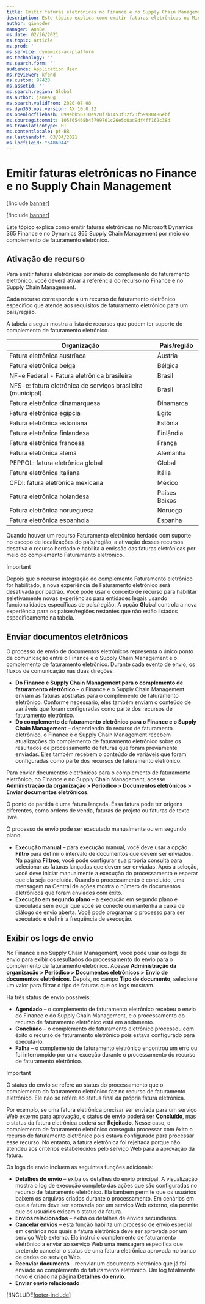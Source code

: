 ```yaml
---
title: Emitir faturas eletrônicas no Finance e no Supply Chain Management
description: Este tópico explica como emitir faturas eletrônicas no Microsoft Dynamics 365 Finance e no Dynamics 365 Supply Chain Management por meio do complemento de faturamento eletrônico.
author: gionoder
manager: AnnBe
ms.date: 02/26/2021
ms.topic: article
ms.prod: ''
ms.service: dynamics-ax-platform
ms.technology: ''
ms.search.form: ''
audience: Application User
ms.reviewer: kfend
ms.custom: 97423
ms.assetid: ''
ms.search.region: Global
ms.author: janeaug
ms.search.validFrom: 2020-07-08
ms.dyn365.ops.version: AX 10.0.12
ms.openlocfilehash: 099ebb56710e920f7b1453f32f23f59a80486ebf
ms.sourcegitcommit: 105f65468b45799761c26e5d0ad9df4ff162c38d
ms.translationtype: HT
ms.contentlocale: pt-BR
ms.lasthandoff: 03/04/2021
ms.locfileid: "5486944"
---
```

# <a name="issue-electronic-invoices-in-finance-and-supply-chain-management"></a>Emitir faturas eletrônicas no Finance e no Supply Chain Management

[!include [banner](../includes/banner.md)]

[!include [banner](../includes/preview-banner.md)]

Este tópico explica como emitir faturas eletrônicas no Microsoft Dynamics 365 Finance e no Dynamics 365 Supply Chain Management por meio do complemento de faturamento eletrônico.


## <a name="feature-activation"></a>Ativação de recurso

Para emitir faturas eletrônicas por meio do complemento do faturamento eletrônico, você deverá ativar a referência do recurso no Finance e no Supply Chain Management.

Cada recurso corresponde a um recurso de faturamento eletrônico específico que atende aos requisitos de faturamento eletrônico para um país/região.

A tabela a seguir mostra a lista de recursos que podem ter suporte do complemento de faturamento eletrônico.

| Organização                                              | País/região |
|---------------------------------------------------|----------------|
|Fatura eletrônica austríaca                        |Áustria         |
|Fatura eletrônica belga                         |Bélgica         |
|NF-e Federal - Fatura eletrônica brasileira       |Brasil          |
|NFS-e: fatura eletrônica de serviços brasileira (municipal)|Brasil          |
|Fatura eletrônica dinamarquesa                          |Dinamarca         |
|Fatura eletrônica egípcia                        |Egito           |
|Fatura eletrônica estoniana                        |Estônia         |
|Fatura eletrônica finlandesa                         |Finlândia         |
|Fatura eletrônica francesa                          |França          |
|Fatura eletrônica alemã                          |Alemanha         |
|PEPPOL: fatura eletrônica global                 |Global          |
|Fatura eletrônica italiana                         |Itália           |
|CFDI: fatura eletrônica mexicana                  |México          |
|Fatura eletrônica holandesa                           |Países Baixos     |
|Fatura eletrônica norueguesa                       |Noruega          |
|Fatura eletrônica espanhola                         |Espanha           |

Quando houver um recurso Faturamento eletrônico herdado com suporte no escopo de localizações do país/região, a ativação desses recursos desativa o recurso herdado e habilita a emissão das faturas eletrônicas por meio do complemento Faturamento eletrônico.

> [!IMPORTANT]
> Depois que o recurso integração do complemento Faturamento eletrônico for habilitado, a nova experiência de Faturamento eletrônico será desativada por padrão. Você pode usar o conceito de recurso para habilitar seletivamente novas experiências para entidades legais usando funcionalidades específicas de país/região. A opção **Global** controla a nova experiência para os países/regiões restantes que não estão listados especificamente na tabela.

## <a name="submit-electronic-documents"></a>Enviar documentos eletrônicos

O processo de envio de documentos eletrônicos representa o único ponto de comunicação entre o Finance e o Supply Chain Management e o complemento de faturamento eletrônico. Durante cada evento de envio, os fluxos de comunicação nas duas direções:

- **Do Finance e Supply Chain Management para o complemento de faturamento eletrônico** – o Finance e o Supply Chain Management enviam as faturas abstratas para o complemento de faturamento eletrônico. Conforme necessário, eles também enviam o conteúdo de variáveis que foram configuradas como parte dos recursos de faturamento eletrônico.
- **Do complemento de faturamento eletrônico para o Finance e o Supply Chain Management** – dependendo do recurso de faturamento eletrônico, o Finance e o Supply Chain Management recebem atualizações do complemento de faturamento eletrônico sobre os resultados de processamento de faturas que foram previamente enviadas. Eles também recebem o conteúdo de variáveis que foram configuradas como parte dos recursos de faturamento eletrônico.

Para enviar documentos eletrônicos para o complemento de faturamento eletrônico, no Finance e no Supply Chain Management, acesse **Administração da organização &gt; Periódico &gt; Documentos eletrônicos &gt; Enviar documentos eletrônicos**.

O ponto de partida é uma fatura lançada. Essa fatura pode ter origens diferentes, como ordens de venda, faturas de projeto ou faturas de texto livre.

O processo de envio pode ser executado manualmente ou em segundo plano.

- **Execução manual** – para execução manual, você deve usar a opção **Filtro** para definir o intervalo de documentos que devem ser enviados. Na página **Filtros**, você pode configurar sua própria consulta para selecionar as faturas lançadas que devem ser enviadas. Após a seleção, você deve iniciar manualmente a execução do processamento e esperar que ela seja concluída. Quando o processamento é concluído, uma mensagem na Central de ações mostra o número de documentos eletrônicos que foram enviados com êxito.
- **Execução em segundo plano** – a execução em segundo plano é executada sem exigir que você se conecte ou mantenha a caixa de diálogo de envio aberta. Você pode programar o processo para ser executado e definir a frequência de execução.

## <a name="view-the-submission-logs"></a>Exibir os logs de envio

No Finance e no Supply Chain Management, você pode usar os logs de envio para exibir os resultados do processamento do envio para o complemento de faturamento eletrônico. Acesse **Administração da organização &gt; Periódico &gt; Documentos eletrônicos &gt; Envio de documentos eletrônicos**. Depois, no campo **Tipo de documento**, selecione um valor para filtrar o tipo de faturas que os logs mostram.

Há três status de envio possíveis:

- **Agendado** – o complemento de faturamento eletrônico recebeu o envio do Finance e do Supply Chain Management, e o processamento do recurso de faturamento eletrônico está em andamento.
- **Concluído** – o complemento de faturamento eletrônico processou com êxito o recurso de faturamento eletrônico pois estava configurado para executá-lo.
- **Falha** – o complemento de faturamento eletrônico encontrou um erro ou foi interrompido por uma exceção durante o processamento do recurso de faturamento eletrônico.

> [!IMPORTANT]
> O status do envio se refere ao status do processamento que o complemento do faturamento eletrônico faz no recurso de faturamento eletrônico. Ele não se refere ao status final da própria fatura eletrônica.
>
> Por exemplo, se uma fatura eletrônica precisar ser enviada para um serviço Web externo para aprovação, o status de envio poderá ser **Concluído**, mas o status da fatura eletrônica poderá ser **Rejeitado**. Nesse caso, o complemento de faturamento eletrônico conseguiu processar com êxito o recurso de faturamento eletrônico pois estava configurado para processar esse recurso. No entanto, a fatura eletrônica foi rejeitada porque não atendeu aos critérios estabelecidos pelo serviço Web para a aprovação da fatura.

Os logs de envio incluem as seguintes funções adicionais:

- **Detalhes do envio** – exiba os detalhes do envio principal. A visualização mostra o log de execução completo das ações que são configuradas no recurso de faturamento eletrônico. Ela também permite que os usuários baixem os arquivos criados durante o processamento. Em cenários em que a fatura deve ser aprovada por um serviço Web externo, ela permite que os usuários exibam o status da fatura.
- **Envios relacionados** – exiba os detalhes de envios secundários.
- **Cancelar envios** – esta função habilita um processo de envio especial em cenários nos quais a fatura eletrônica deve ser aprovada por um serviço Web externo. Ela instrui o complemento de faturamento eletrônico a enviar ao serviço Web uma mensagem específica que pretende cancelar o status de uma fatura eletrônica aprovada no banco de dados do serviço Web.
- **Reenviar documento** – reenviar um documento eletrônico que já foi enviado ao complemento do faturamento eletrônico. Um log totalmente novo é criado na página **Detalhes do envio**.
- **Enviar envio relacionado**


[!INCLUDE[footer-include](../../includes/footer-banner.md)]
